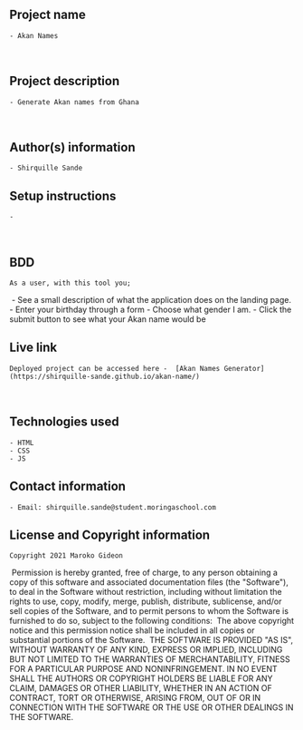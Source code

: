 ## Project name
    - Akan Names
​
## Project description
    - Generate Akan names from Ghana
  
​
## Author(s) information
    - Shirquille Sande
  
## Setup instructions
    - 
​
## BDD
    As a user, with this tool you;
​
    - See a  small description of what the application does on the landing page. 
    - Enter your birthday through a form
    - Choose what gender I am.
    - Click the submit button to see what your Akan name would be
  
## Live link
    Deployed project can be accessed here -  [Akan Names Generator](https://shirquille-sande.github.io/akan-name/)
​
## Technologies used
    - HTML
    - CSS
    - JS 
  
## Contact information
    - Email: shirquille.sande@student.moringaschool.com
  
## License and Copyright information
    Copyright 2021 Maroko Gideon
​
    Permission is hereby granted, free of charge, to any person obtaining a copy of this software and associated documentation files (the "Software"), to deal in the Software without restriction, including without limitation the rights to use, copy, modify, merge, publish, distribute, sublicense, and/or sell copies of the Software, and to permit persons to whom the Software is furnished to do so, subject to the following conditions:
​
    The above copyright notice and this permission notice shall be included in all copies or substantial portions of the Software.
​
    THE SOFTWARE IS PROVIDED "AS IS", WITHOUT WARRANTY OF ANY KIND, EXPRESS OR IMPLIED, INCLUDING BUT NOT LIMITED TO THE WARRANTIES OF MERCHANTABILITY, FITNESS FOR A PARTICULAR PURPOSE AND NONINFRINGEMENT. IN NO EVENT SHALL THE AUTHORS OR COPYRIGHT HOLDERS BE LIABLE FOR ANY CLAIM, DAMAGES OR OTHER LIABILITY, WHETHER IN AN ACTION OF CONTRACT, TORT OR OTHERWISE, ARISING FROM, OUT OF OR IN CONNECTION WITH THE SOFTWARE OR THE USE OR OTHER DEALINGS IN THE SOFTWARE.